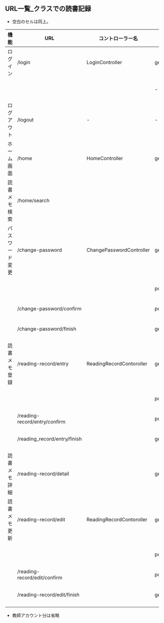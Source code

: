 ## URL一覧_クラスでの読書記録

- 空白のセルは同上。

| 機能 | URL | コントローラー名 | メソッド名 | view | リダイレクト先 | 機能詳細 |
| -------- | ----------------- | -------- | --------- | ----------- | ----------- | ------------------------ |
| ログイン | /login | LoginController | get() | login | - | ログインフォームを表示する | 
| |  |  | - | - | /home | SpringSecurity でログイン処理を行う |
| ログアウト | /logout | - | - | - | /login | SpringSecurity でログアウト処理を行う |
| ホーム画面 | /home | HomeController | get() | home | - | ホーム画面を表示する |
| 読書メモ検索 | /home/search | | | | - | 読書メモを検索する |
| パスワード変更 | /change-password | ChangePasswordController | get() | /change_password/index | - | パスワード変更画面を表示する |
| | | | post() | - | /change-password/confirm | パスワード変更確認画面を表示する |
| | /change-password/confirm |  | postConfirm() | - | /change-password/finish | パスワードを変更する |
| | /change-password/finish |  | getFinish() | /change_password/finish | - | パスワード変更完了画面を表示する |
| 読書メモ登録 | /reading-record/entry | ReadingRecordContoroller | getEntry() | /reading_record/entry/index | - | 読書メモ登録画面を表示する |
| | | | postEntry() | - | /reading-record/entry/confirm | 読書メモ登録確認画面を表示する |
| | /reading-record/entry/confirm |  | postEntryConfirm() | - | /reading-record/entry/finish | 読書メモを登録する |
| | /reading_record/entry/finish |  | getEntryFinish() | /reading_record/entry/finish | - | パスワード変更完了画面を表示する |
| 読書メモ詳細 | /reading-record/detail |  | getDetail() | /reading_record/detail | - | 読書メモ詳細画面を表示する |
| 読書メモ更新 | /reading-record/edit | ReadingRecordContoroller | getEdit() | /reading_record/edit/index | - | 読書メモ更新画面を表示する |
| | | | postEdit() | - | /reading-record/edit/confirm | 読書メモ更新確認画面を表示する |
| | /reading-record/edit/confirm |  | postEditConfirm() | - | /reading_record/edit/finish | 読書メモを更新する |
| | /reading-record/edit/finish |  | getEditFinish() | /reading_record/edit/finish | - | 読書メモ更新完了画面を表示する |



- 教師アカウント分は省略
